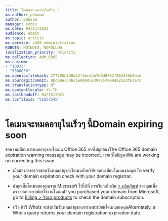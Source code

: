 ```yaml
---
title: โดเมนจะหมดอายุในเร็วๆ นี้
ms.author: pebaum
author: pebaum
manager: scotv
ms.date: 04/14/2021
audience: Admin
ms.topic: article
ms.service: o365-administration
ROBOTS: NOINDEX, NOFOLLOW
localization_priority: Priority
ms.collection: Adm_O365
ms.custom:
- "10933"
- "5300030"
ms.openlocfilehash: 277285bfd0d52f3bcdbb7b0d0702f8032f6b9dce
ms.sourcegitcommit: 8bc60ec34bc1e40685e3976576e04a2623f63a7c
ms.translationtype: MT
ms.contentlocale: th-TH
ms.lasthandoff: 04/15/2021
ms.locfileid: "51837545"
---
```

# <a name="domain-expiring-soon"></a><span data-ttu-id="e3f4a-102">โดเมนจะหมดอายุในเร็วๆ นี้</span><span class="sxs-lookup"><span data-stu-id="e3f4a-102">Domain expiring soon</span></span>

<span data-ttu-id="e3f4a-103">ข้อความเตือนการหมดอายุของโดเมน Office 365 อาจไม่ถูกต้อง</span><span class="sxs-lookup"><span data-stu-id="e3f4a-103">The Office 365 domain expiration warning message may be incorrect.</span></span> <span data-ttu-id="e3f4a-104">เราแก้ไขปัญหา</span><span class="sxs-lookup"><span data-stu-id="e3f4a-104">We are working on correcting this issue.</span></span>

- <span data-ttu-id="e3f4a-105">เมื่อต้องการตรวจสอบวันหมดอายุของโดเมนกับบริษัทจดทะเบียนโดเมนของคุณ</span><span class="sxs-lookup"><span data-stu-id="e3f4a-105">To verify your domain expiration check with your domain registrar.</span></span>

- <span data-ttu-id="e3f4a-106">ถ้าคุณซื้อโดเมนของคุณจาก Microsoft ให้ไปที่ การเรียกเก็บเงิน [> ผลิตภัณฑ์](https://admin.microsoft.com/Adminportal/Home?source=applauncher#/subscriptions) ของคุณเพื่อตรวจสอบการสมัครใช้งานโดเมน</span><span class="sxs-lookup"><span data-stu-id="e3f4a-106">If you purchased your domain from Microsoft, go to [Billing > Your products](https://admin.microsoft.com/Adminportal/Home?source=applauncher#/subscriptions) to check the domain subscription.</span></span>

- <span data-ttu-id="e3f4a-107">หรือ คิวรี Whois จะส่งกลับวันหมดอายุของการลงทะเบียนโดเมนของคุณ</span><span class="sxs-lookup"><span data-stu-id="e3f4a-107">Alternately, a Whois query returns your domain registration expiration date.</span></span>